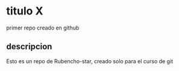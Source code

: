 # titulo X
primer repo creado en github

## descripcion 
Esto es un repo de Rubencho-star, creado solo para el curso de git
